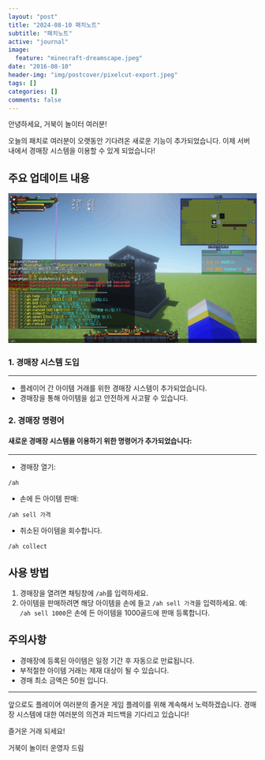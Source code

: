 ```yaml
---
layout: "post"
title: "2024-08-10 패치노트"
subtitle: "패치노트"
active: "journal"
image:
  feature: "minecraft-dreamscape.jpeg"
date: "2016-08-10"
header-img: "img/postcover/pixelcut-export.jpeg"
tags: []
categories: []
comments: false
---
```


안녕하세요, 거북이 놀이터 여러분!

오늘의 패치로 여러분이 오랫동안 기다려온 새로운 기능이 추가되었습니다. 
이제 서버 내에서 경매장 시스템을 이용할 수 있게 되었습니다!

## 주요 업데이트 내용

![경매장 이미지](/img/postcover/aution_img.gif)

### 1. 경매장 시스템 도입
---
* 플레이어 간 아이템 거래를 위한 경매장 시스템이 추가되었습니다.
* 경매장을 통해 아이템을 쉽고 안전하게 사고팔 수 있습니다.

### 2. 경매장 명령어

#### 새로운 경매장 시스템을 이용하기 위한 명령어가 추가되었습니다:
---
- 경매장 열기:
```
/ah
```
- 손에 든 아이템 판매:
```
/ah sell 가격
```
- 취소된 아이템을 회수합니다.
```
/ah collect
```

## 사용 방법

1. 경매장을 열려면 채팅창에 `/ah`를 입력하세요.
2. 아이템을 판매하려면 해당 아이템을 손에 들고 `/ah sell 가격`을 입력하세요.
 예: `/ah sell 1000`은 손에 든 아이템을 1000골드에 판매 등록합니다.

## 주의사항

* 경매장에 등록된 아이템은 일정 기간 후 자동으로 만료됩니다.
* 부적절한 아이템 거래는 제재 대상이 될 수 있습니다.
* 경매 최소 금액은 50원 입니다.
---
앞으로도 플레이어 여러분의 즐거운 게임 플레이를 위해 계속해서 노력하겠습니다. 
경매장 시스템에 대한 여러분의 의견과 피드백을 기다리고 있습니다!

즐거운 거래 되세요!

거북이 놀이터 운영자 드림